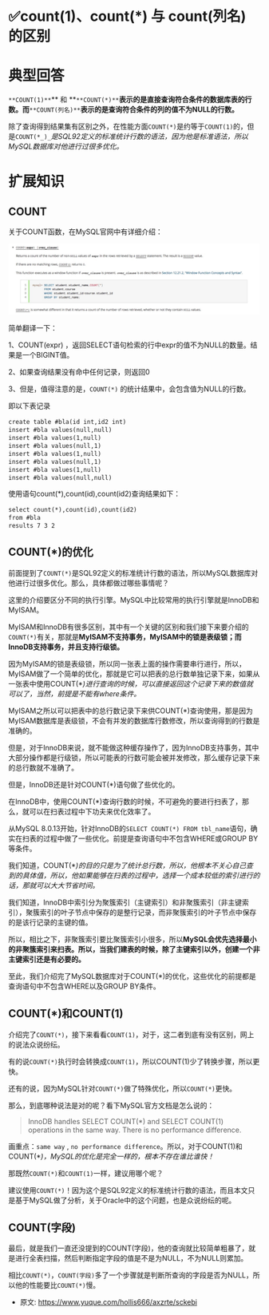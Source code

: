 # ✅count(1)、count(*) 与 count(列名) 的区别
<!--page header-->

<a name="nsBM8"></a>
# 典型回答

`**COUNT(1)**`** 和 **`**COUNT(*)**`**表示的是直接查询符合条件的数据库表的行数。而**`**COUNT(列名)**`**表示的是查询符合条件的列的值不为NULL的行数。**

除了查询得到结果集有区别之外，在性能方面`COUNT(*)`是约等于`COUNT(1)`的，但是`COUNT(*_)_`_是SQL92定义的标准统计行数的语法，因为他是标准语法，所以MySQL数据库对他进行过很多优化。_
<a name="CJHfI"></a>
# 扩展知识

<a name="soUX8"></a>
## COUNT

关于COUNT函数，在MySQL官网中有详细介绍：

![](./img/OdMYXl6Hb_FLEKKj/15709530990912-499041.jpg)

简单翻译一下：

1、COUNT(expr) ，返回SELECT语句检索的行中expr的值不为NULL的数量。结果是一个BIGINT值。

2、如果查询结果没有命中任何记录，则返回0

3、但是，值得注意的是，`COUNT(*)` 的统计结果中，会包含值为NULL的行数。

即以下表记录

```
create table #bla(id int,id2 int)
insert #bla values(null,null)
insert #bla values(1,null)
insert #bla values(null,1)
insert #bla values(1,null)
insert #bla values(null,1)
insert #bla values(1,null)
insert #bla values(null,null)
```

使用语句count(*),count(id),count(id2)查询结果如下：

```
select count(*),count(id),count(id2)
from #bla
results 7 3 2
```

<a name="Jut2i"></a>
## COUNT(*)的优化

前面提到了`COUNT(*)`是SQL92定义的标准统计行数的语法，所以MySQL数据库对他进行过很多优化。那么，具体都做过哪些事情呢？

这里的介绍要区分不同的执行引擎。MySQL中比较常用的执行引擎就是InnoDB和MyISAM。

MyISAM和InnoDB有很多区别，其中有一个关键的区别和我们接下来要介绍的`COUNT(*)`有关，那就是**MyISAM不支持事务，MyISAM中的锁是表级锁；而InnoDB支持事务，并且支持行级锁。**

因为MyISAM的锁是表级锁，所以同一张表上面的操作需要串行进行，所以，MyISAM做了一个简单的优化，那就是它可以把表的总行数单独记录下来，如果从一张表中使用COUNT(*_)进行查询的时候，可以直接返回这个记录下来的数值就可以了，当然，前提是不能有where条件。_

MyISAM之所以可以把表中的总行数记录下来供COUNT(*)查询使用，那是因为MyISAM数据库是表级锁，不会有并发的数据库行数修改，所以查询得到的行数是准确的。

但是，对于InnoDB来说，就不能做这种缓存操作了，因为InnoDB支持事务，其中大部分操作都是行级锁，所以可能表的行数可能会被并发修改，那么缓存记录下来的总行数就不准确了。

但是，InnoDB还是针对COUNT(*)语句做了些优化的。

在InnoDB中，使用COUNT(*)查询行数的时候，不可避免的要进行扫表了，那么，就可以在扫表过程中下功夫来优化效率了。

从MySQL 8.0.13开始，针对InnoDB的`SELECT COUNT(*) FROM tbl_name`语句，确实在扫表的过程中做了一些优化。前提是查询语句中不包含WHERE或GROUP BY等条件。

我们知道，COUNT(*_)的目的只是为了统计总行数，所以，他根本不关心自己查到的具体值，所以，他如果能够在扫表的过程中，选择一个成本较低的索引进行的话，那就可以大大节省时间。_

我们知道，InnoDB中索引分为聚簇索引（主键索引）和非聚簇索引（非主键索引），聚簇索引的叶子节点中保存的是整行记录，而非聚簇索引的叶子节点中保存的是该行记录的主键的值。

所以，相比之下，非聚簇索引要比聚簇索引小很多，所以**MySQL会优先选择最小的非聚簇索引来扫表。所以，当我们建表的时候，除了主键索引以外，创建一个非主键索引还是有必要的。**

至此，我们介绍完了MySQL数据库对于COUNT(*)的优化，这些优化的前提都是查询语句中不包含WHERE以及GROUP BY条件。

<a name="FEoPF"></a>
## COUNT(*)和COUNT(1)

介绍完了`COUNT(*)`，接下来看看`COUNT(1)`，对于，这二者到底有没有区别，网上的说法众说纷纭。

有的说`COUNT(*)`执行时会转换成`COUNT(1)`，所以COUNT(1)少了转换步骤，所以更快。

还有的说，因为MySQL针对`COUNT(*)`做了特殊优化，所以`COUNT(*)`更快。

那么，到底哪种说法是对的呢？看下MySQL官方文档是怎么说的：

> InnoDB handles SELECT COUNT(*) and SELECT COUNT(1) operations in the same way. There is no performance difference.


画重点：`same way` , `no performance difference`。所以，对于COUNT(1)和COUNT(*_)，MySQL的优化是完全一样的，根本不存在谁比谁快！_

那既然`COUNT(*)`和`COUNT(1)`一样，建议用哪个呢？

建议使用`COUNT(*)`！因为这个是SQL92定义的标准统计行数的语法，而且本文只是基于MySQL做了分析，关于Oracle中的这个问题，也是众说纷纭的呢。

<a name="G4Pnc"></a>
## COUNT(字段)

最后，就是我们一直还没提到的COUNT(字段)，他的查询就比较简单粗暴了，就是进行全表扫描，然后判断指定字段的值是不是为NULL，不为NULL则累加。

相比`COUNT(*)`，`COUNT(字段)`多了一个步骤就是判断所查询的字段是否为NULL，所以他的性能要比`COUNT(*)`慢。


<!--page footer-->
- 原文: <https://www.yuque.com/hollis666/axzrte/sckebi>